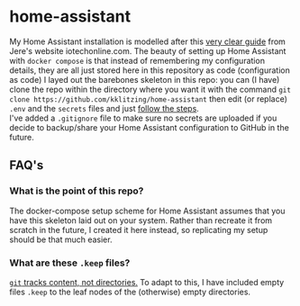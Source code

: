 # home-assistant
My Home Assistant installation is modelled after this [very clear guide](https://iotechonline.com/home-assistant-install-with-docker-compose/) from Jere's website iotechonline.com.
The beauty of setting up Home Assistant with `docker compose` is that instead of remembering my configuration details, they are all just stored here in this repository as code (configuration as code)
I layed out the barebones skeleton in this repo: you can (I have) clone the repo within the directory where you want it with the command `git clone https://github.com/kklitzing/home-assistant` 
then edit (or replace)  `.env` and the `secrets` files and just [follow the steps](https://iotechonline.com/home-assistant-install-with-docker-compose/).  
I've added a `.gitignore` file to make sure no secrets are uploaded if you decide to backup/share your Home Assistant configuration to GitHub in the future.

## FAQ's
### What is the point of this repo?
The docker-compose setup scheme for Home Assistant assumes that you have this skeleton laid out on your system.  Rather than recreate it from scratch in the future, I created it here instead, so replicating my setup should be that much easier.
### What are these `.keep` files?
[`git` tracks content, not directories.](https://markmail.org/message/4eqjxx73opiswfis)  To adapt to this, I have included empty files `.keep` to the leaf nodes of the (otherwise) empty directories.
